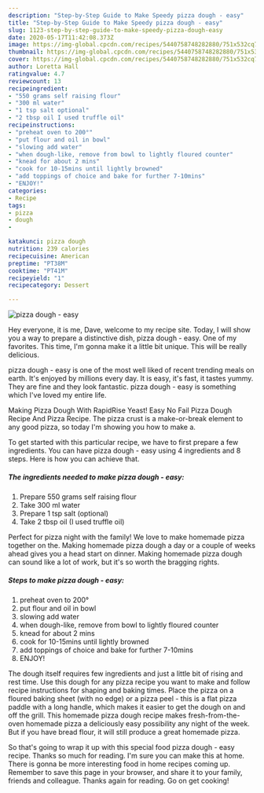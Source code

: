 ```yaml
---
description: "Step-by-Step Guide to Make Speedy pizza dough - easy"
title: "Step-by-Step Guide to Make Speedy pizza dough - easy"
slug: 1123-step-by-step-guide-to-make-speedy-pizza-dough-easy
date: 2020-05-17T11:42:08.373Z
image: https://img-global.cpcdn.com/recipes/5440758748282880/751x532cq70/pizza-dough-easy-recipe-main-photo.jpg
thumbnail: https://img-global.cpcdn.com/recipes/5440758748282880/751x532cq70/pizza-dough-easy-recipe-main-photo.jpg
cover: https://img-global.cpcdn.com/recipes/5440758748282880/751x532cq70/pizza-dough-easy-recipe-main-photo.jpg
author: Loretta Hall
ratingvalue: 4.7
reviewcount: 13
recipeingredient:
- "550 grams self raising flour"
- "300 ml water"
- "1 tsp salt optional"
- "2 tbsp oil I used truffle oil"
recipeinstructions:
- "preheat oven to 200°"
- "put flour and oil in bowl"
- "slowing add water"
- "when dough-like, remove from bowl to lightly floured counter"
- "knead for about 2 mins"
- "cook for 10-15mins until lightly browned"
- "add toppings of choice and bake for further 7-10mins"
- "ENJOY!"
categories:
- Recipe
tags:
- pizza
- dough
- 

katakunci: pizza dough  
nutrition: 239 calories
recipecuisine: American
preptime: "PT38M"
cooktime: "PT41M"
recipeyield: "1"
recipecategory: Dessert

---
```



![pizza dough - easy](https://img-global.cpcdn.com/recipes/5440758748282880/751x532cq70/pizza-dough-easy-recipe-main-photo.jpg)

Hey everyone, it is me, Dave, welcome to my recipe site. Today, I will show you a way to prepare a distinctive dish, pizza dough - easy. One of my favorites. This time, I'm gonna make it a little bit unique. This will be really delicious.

pizza dough - easy is one of the most well liked of recent trending meals on earth. It's enjoyed by millions every day. It is easy, it's fast, it tastes yummy. They are fine and they look fantastic. pizza dough - easy is something which I've loved my entire life.

Making Pizza Dough With RapidRise Yeast! Easy No Fail Pizza Dough Recipe And Pizza Recipe. The pizza crust is a make-or-break element to any good pizza, so today I&#39;m showing you how to make a.


To get started with this particular recipe, we have to first prepare a few ingredients. You can have pizza dough - easy using 4 ingredients and 8 steps. Here is how you can achieve that.

<!--inarticleads1-->

##### The ingredients needed to make pizza dough - easy:

1. Prepare 550 grams self raising flour
1. Take 300 ml water
1. Prepare 1 tsp salt (optional)
1. Take 2 tbsp oil (I used truffle oil)


Perfect for pizza night with the family! We love to make homemade pizza together on the. Making homemade pizza dough a day or a couple of weeks ahead gives you a head start on dinner. Making homemade pizza dough can sound like a lot of work, but it&#39;s so worth the bragging rights. 

<!--inarticleads2-->

##### Steps to make pizza dough - easy:

1. preheat oven to 200°
1. put flour and oil in bowl
1. slowing add water
1. when dough-like, remove from bowl to lightly floured counter
1. knead for about 2 mins
1. cook for 10-15mins until lightly browned
1. add toppings of choice and bake for further 7-10mins
1. ENJOY!


The dough itself requires few ingredients and just a little bit of rising and rest time. Use this dough for any pizza recipe you want to make and follow recipe instructions for shaping and baking times. Place the pizza on a floured baking sheet (with no edge) or a pizza peel - this is a flat pizza paddle with a long handle, which makes it easier to get the dough on and off the grill. This homemade pizza dough recipe makes fresh-from-the-oven homemade pizza a deliciously easy possibility any night of the week. But if you have bread flour, it will still produce a great homemade pizza. 

So that's going to wrap it up with this special food pizza dough - easy recipe. Thanks so much for reading. I'm sure you can make this at home. There is gonna be more interesting food in home recipes coming up. Remember to save this page in your browser, and share it to your family, friends and colleague. Thanks again for reading. Go on get cooking!
